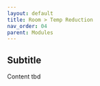 ```yaml
---
layout: default
title: Room > Temp Reduction
nav_order: 04
parent: Modules
---
```


## Subtitle
Content tbd